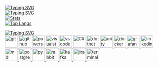 [![Typing SVG](https://readme-typing-svg.herokuapp.com?font=Fira+Code&duration=2000&color=4C8EDA&pause=1000&vCenter=true&width=435&lines=Hello+World!;I'm+Sergei;.NET%2FC%23+Software+Engineer)](https://git.io/typing-svg)  
[![Typing SVG](https://readme-typing-svg.herokuapp.com?font=Fira+Code&pause=1000&&color=4C8EDA&width=435&lines=This+is+my+humble+statistic+%F0%9F%98%84)](https://git.io/typing-svg)    
[![Stats](https://github-readme-stats.vercel.app/api?username=Grozoff&hide=contribs&count_private=true&show_icons=true&theme=github_dark&custom_title=Stats)](https://github.com/anuraghazra/github-readme-stats)    
[![Top Langs](https://github-readme-stats.vercel.app/api/top-langs/?username=Grozoff&count_private=true&layout=compact&show_icons=true&theme=github_dark)](https://github.com/anuraghazra/github-readme-stats)

[![Typing SVG](https://readme-typing-svg.herokuapp.com?font=Fira+Code&pause=1000&color=4C8EDA&width=435&lines=And+My+Tools+%F0%9F%9B%A0%EF%B8%8F)](https://git.io/typing-svg)    
<a href="https://git-scm.com/" target="_blank"> <img src="https://skillicons.dev/icons?i=git" alt="git" width="40" height="40"/> </a> 
<a href="https://www.github.com/" target="_blank"> <img src="https://skillicons.dev/icons?i=github" alt="github" width="40" height="40"/> </a> 
<a href="https://learn.microsoft.com/en-us/powershell/" target="_blank"> <img src="https://skillicons.dev/icons?i=powershell" alt="powershell" width="40" height="40"/> </a> 
<a href="https://visualstudio.microsoft.com/" target="_blank"> <img src="https://skillicons.dev/icons?i=visualstudio" alt="visualstudio" width="40" height="40"/> </a> 
<a href="https://code.visualstudio.com/" target="_blank"> <img src="https://skillicons.dev/icons?i=vscode" alt="vscode" width="40" height="40"/> </a> 
<a href="https://learn.microsoft.com/en-us/dotnet/csharp/" target="_blank"> <img src="https://skillicons.dev/icons?i=cs" alt="C#" width="40" height="40"/> </a> 
<a href="https://dotnet.microsoft.com/en-us/" target="_blank"> <img src="https://skillicons.dev/icons?i=dotnet" alt="dotnet" width="40" height="40"/> </a> 
<a href="https://unity.com/" target="_blank"> <img src="https://skillicons.dev/icons?i=unity" alt="unity" width="40" height="40"/> </a> 
<a href="https://www.docker.com/" target="_blank"> <img src="https://skillicons.dev/icons?i=docker" alt="docker" width="40" height="40"/> </a> 
<a href="https://www.grafana.com/" target="_blank"> <img src="https://skillicons.dev/icons?i=grafana" alt="grafana" width="40" height="40"/> </a> 
<a href="https://www.linkedin.com/in/grozoff" target="_blank"> <img src="https://skillicons.dev/icons?i=linkedin" alt="linkedin" width="40" height="40"/> </a> 
<a href="https://www.markdownguide.org/" target="_blank"> <img src="https://skillicons.dev/icons?i=md" alt="md" width="40" height="40"/> </a> 
<a href="https://www.postgresql.org/" target="_blank"> <img src="https://skillicons.dev/icons?i=postgres" alt="postgres" width="40" height="40"/> </a> 
<a href="https://www.python.org/" target="_blank"> <img src="https://skillicons.dev/icons?i=py" alt="py" width="40" height="40"/> </a> 
<a href="https://www.rabbitmq.com/" target="_blank"> <img src="https://cdn.iconscout.com/icon/free/png-256/rabbitmq-282296.png" alt="rabbitmq" width="40" height="40"/> </a> 
<a href="https://kafka.apache.org/" target="_blank"> <img src="https://cdn.iconscout.com/icon/free/png-128/kafka-282292.png" alt="kafka" width="40" height="40"/> </a> 
<a href="https://www.atlassian.com/software/jira" target="_blank"> <img src="https://cdn.iconscout.com/icon/free/png-128/jira-3628861-3030001.png" alt="jira" width="40" height="40"/> </a> 
<a href="https://github.com/microsoft/terminal" target="_blank"> <img src="https://raw.githubusercontent.com/microsoft/terminal/master/res/terminal.ico" alt="terminal windows" width="40" height="40"/> </a> 

<!--
- 🔭 I’m currently working on ...
- 🌱 I’m currently learning ...
- 👯 I’m looking to collaborate on ...
- 🤔 I’m looking for help with ...
- 💬 Ask me about ...
- 📫 How to reach me: ...
- 😄 Pronouns: ...
- ⚡ Fun fact: ...
-->
